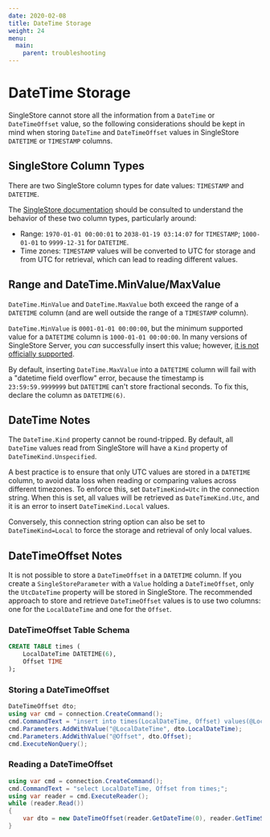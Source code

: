 ```yaml
---
date: 2020-02-08
title: DateTime Storage
weight: 24
menu:
  main:
    parent: troubleshooting
---
```


# DateTime Storage

SingleStore cannot store all the information from a `DateTime` or `DateTimeOffset` value,
so the following considerations should be kept in mind when storing `DateTime` and
`DateTimeOffset` values in SingleStore `DATETIME` or `TIMESTAMP` columns.

## SingleStore Column Types

There are two SingleStore column types for date values: `TIMESTAMP` and `DATETIME`.

The [SingleStore documentation](https://dev.mysql.com/doc/refman/8.0/en/datetime.html) should be consulted
to understand the behavior of these two column types, particularly around:

* Range: `1970-01-01 00:00:01` to `2038-01-19 03:14:07` for `TIMESTAMP`; `1000-01-01` to `9999-12-31` for `DATETIME`.
* Time zones: `TIMESTAMP` values will be converted to UTC for storage and from UTC for retrieval, which can lead to reading different values.

## Range and DateTime.MinValue/MaxValue

`DateTime.MinValue` and `DateTime.MaxValue` both exceed the range of a `DATETIME` column
(and are well outside the range of a `TIMESTAMP` column).

`DateTime.MinValue` is `0001-01-01 00:00:00`, but the minimum supported value for a `DATETIME`
column is `1000-01-01 00:00:00`. In many versions of SingleStore Server, you _can_ successfully
insert this value; however, [it is not officially supported](https://bugs.mysql.com/bug.php?id=2106).

By default, inserting `DateTime.MaxValue` into a `DATETIME` column will fail with a "datetime field
overflow" error, because the timestamp is `23:59:59.9999999` but `DATETIME` can't store fractional
seconds. To fix this, declare the column as `DATETIME(6)`.

## DateTime Notes

The `DateTime.Kind` property cannot be round-tripped. By default, all `DateTime` values read from
SingleStore will have a `Kind` property of `DateTimeKind.Unspecified`.

A best practice is to ensure that only UTC values are stored in a `DATETIME` column, to avoid
data loss when reading or comparing values across different timezones. To enforce this,
set `DateTimeKind=Utc` in the connection string. When this is set, all values will be retrieved
as `DateTimeKind.Utc`, and it is an error to insert `DateTimeKind.Local` values.

Conversely, this connection string option can also be set to `DateTimeKind=Local` to force
the storage and retrieval of only local values.

## DateTimeOffset Notes

It is not possible to store a `DateTimeOffset` in a `DATETIME` column. If you create a
`SingleStoreParameter` with a `Value` holding a `DateTimeOffset`, only the `UtcDateTime`
property will be stored in SingleStore. The recommended approach to store and retrieve
`DateTimeOffset` values is to use two columns: one for the `LocalDateTime` and one
for the `Offset`.

### DateTimeOffset Table Schema

```sql
CREATE TABLE times (
    LocalDateTime DATETIME(6),
    Offset TIME
);
```

### Storing a DateTimeOffset

```csharp
DateTimeOffset dto;
using var cmd = connection.CreateCommand();
cmd.CommandText = "insert into times(LocalDateTime, Offset) values(@LocalDateTime, @Offset);";
cmd.Parameters.AddWithValue("@LocalDateTime", dto.LocalDateTime);
cmd.Parameters.AddWithValue("@Offset", dto.Offset);
cmd.ExecuteNonQuery();
```

### Reading a DateTimeOffset

```csharp
using var cmd = connection.CreateCommand();
cmd.CommandText = "select LocalDateTime, Offset from times;";
using var reader = cmd.ExecuteReader();
while (reader.Read())
{
    var dto = new DateTimeOffset(reader.GetDateTime(0), reader.GetTimeSpan(1));
}
```
